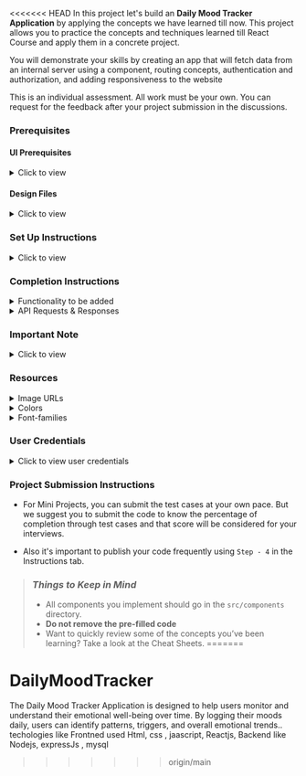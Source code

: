 <<<<<<< HEAD
In this project let's build an **Daily Mood Tracker Application** by applying the concepts we have learned till now. This project allows you to practice the concepts and techniques learned till React Course and apply them in a concrete project.

You will demonstrate your skills by creating an app that will fetch data from an internal server using a component, routing concepts, authentication and authorization, and adding responsiveness to the website

This is an individual assessment. All work must be your own. You can request for the feedback after your project submission in the discussions.

### Prerequisites

#### UI Prerequisites

<details>
<summary>Click to view</summary>

- What is Figma?
  - Figma is a vector graphics editor and prototyping tool which is primarily web-based. You can check more info on the <a href="https://www.figma.com/" target="_blank">website</a>
- Create a Free account in Figma.
  - Kindly follow the instructions as shown in <a href="https://www.youtube.com/watch?v=hrHL2VLMl7g&t=37s" target="_blank">this</a> video to create a free Figma account. Watch the video upto **00:50**
- How to Check CSS in Figma?
  - Kindly follow the instructions as shown in <a href="https://www.youtube.com/watch?v=B242nuM3y2s" target="_blank">this</a> video to check CSS in a Figma screen. Watch the video upto **02:45**.
- Export Images in Figma screen

  - Kindly follow the instructions as shown in <a href="https://www.youtube.com/watch?v=NpzL1MONwaw" target="_blank">this</a> video to export images from a Figma screen.
  - Click on the Export button to get Export options as shown in the below image.

  <div style="text-align:center;margin:10px 0px 0px 45px;width:200px;">
    <img src="https://assets.ccbp.in/frontend/react-js/figma-export-option.png" />
  </div>

- Upload your exported images from Figma to Cloudinary and get image URLs from Cloudinary. Refer <a href="https://learning.ccbp.in/projects/course?c_id=fe4c935d-3ad5-4bb8-a1a5-9b045ae70010&s_id=2f72d6fe-09a7-4c0a-b0db-196740c853a0&t_id=6535e48d-fb4e-45c4-9654-3da423c79e26" target="_blank">this</a> session for better understanding.

</details>

#### Design Files

<details>
<summary>Click to view</summary>

- You can check the **Design Files** for different devices <a href="https://www.figma.com/file/jVLTUaosvGC06wdUeGh6HD/React_JS-Exams?type=design&node-id=2421-16369&mode=design&t=OdbsXjT8f6wH409K-0" target="_blank">here</a>.

</details>

### Set Up Instructions

<details>
<summary>Click to view</summary>

- Download dependencies by running `npm install`
- Start up the app using `npm start`
</details>

### Completion Instructions

<details>
<summary>Functionality to be added</summary>
<br/>
The app must have the following functionalities

- **Login Route**

  - When an invalid credentials are provided and the **Login** button is clicked, then the respective error message received from the response should be displayed
  - When a valid credentials are provided and the **Login** button is clicked, then the page should be navigated to the Home Route
  - When an _unauthenticated_ user tries to access the Home Route, and Reports Route, then the page should be navigated to Login Route
  - When an _authenticated_ user tries to access the Home Route, and Reports Route, then the page should be navigated to the respective route
  - When an _authenticated_ user tries to access the Login Route, then the page should be navigated to the Home Route
  - When the **Show Password** checkbox is checked, then the password should be shown
  - When the **Show Password** checkbox is unchecked, then the password should be masked

- **Home Route**

  - When an authenticated user opens the Home Route,
    - Users should be able to see a list of dates for a month in a calendar view as shown in the Figma, with the ability to view and select days across different months, from January to December.
    - It should have a list of days (Sun to Sat) and their respective list of dates.
    - Users should be able to see the list of emojis.
    - The emojis are `Very Happy`, `Happy`, `Neutral`, `Sad`, and `Very Sad` each represented by a corresponding emoji.
    - Users should be able to click an emoji, then the respective emoji should become active.
    - Users should be able to click the date button,
      - If there is no emoji on the date, then the active emoji should be displayed on the date.
      - If the emoji in the date and the active emoji are not the same, then the emoji in the date should be replaced with the active emoji.
      - If the emoji in the date and active emoji are the same, then the emoji should be removed from the date.
    - Users should be able to see the 'emoji names' and 'days' as filters.
    - Users should be able to select the options in the 'emoji names' and 'days' filters and can see the filter count according to the number of selected emoji on the selected day.
    - After selecting options in the 'emoji names' and 'days' filters, the filter count should be dynamically calculated based on the number of selected emojis on the selected day of the currently active month. If the month is changed, the filter count should update to reflect the count of selected emojis on the selected day of the new month.
    - Initially, users should be able to see,
      - The `Very Happy` emoji displayed as the active emoji.
      - The `Very Happy` emoji name and `Sun` day options selected in the filters by default.
    - Selected date items and filter counts should persist for the user even when changing between months, ensuring continuity in user selections and filter application across different month views.

- **Reports Route**

  - When the **Reports** button in the Header is clicked, then the **Reports** view should be displayed as shown in the Figma.
  - Emoji cards within the Reports view should aggregate and display the sum of the selected mood emojis.

- **Not Found Route**

  - When a random path is provided as the URL, then the page should navigate to the Not Found Route

</details>

<details>
<summary>API Requests & Responses</summary>
<br/>

**loginApiUrl**

#### API: `https://apis.ccbp.in/login`

#### Method: `POST`

#### Request:

```json
{
  "username": "rahul",
  "password": "rahul@2021"
}
```

#### Description:

Returns a response based on the credentials provided

#### Sample Success Response

```json
{
  "jwt_token": "eyJhbGciOiJIUzI1NiIsInR5cCI6IkpXVCJ9.eyJ1c2VybmFtZSI6InJhaHVsIiwicm9sZSI6IlBSSU1FX1VTRVIiLCJpYXQiOjE2MTk2Mjg2MTN9. nZDlFsnSWArLKKeF0QbmdVfLgzUbx1BGJsqa2kc_21Y"
}
```

#### Sample Failure Response

```json
{
  "status_code": 404,
  "error_msg": "Username is not found"
}
```

</details>

### Important Note

<details>
<summary>Click to view</summary>

<br/>

**The following instructions are required for the tests to pass**

- For Mini Projects, You have to use HTML elements to style the React Components. Usage of `styled-components` (CSS in JS) to style React components are not supported in Mini Projects. Test cases won't be passed, if you use styled components.
- Refer to the below Example for the usage of `data-testid` in the HTML elements

  - Example: `<div data-testid="questionItem" className="question-item"/>`

- **Routes**

  - `Login` Route should consist of `/login` in the URL path
  - `Home` Route should consist of `/` in the URL path
  - `Reports` Route should consist of `/reports` in the URL path

- **Home Route**

  - The emoji image will be displayed in the emoji items should have alt attribute value as the value of the key `emojiName` from the **emojisList** provided.
  - The days will be displayed in the day items should have the text value as the value of the key `day` from the **daysList** provided.
  - The days option elements will be displayed in the day items should have the text value as the value of the key `day` from the days list provided.
  - When any date item in the dates list is clicked, then the active emoji should be displayed in the respective date item. The emoji image which is displayed in the date items should have alt attribute value as the value of the key `date` from the **initialMonthsList** provided.
  - Kindly follow the details as shown in figma.
  - The Next icon button which is used to display the next month should contain the test id with value as `next-button`.
  - The Previous icon button which is used to display the previous month should contain the test id with value as `previous-button`.

</details>

### Resources

<details>
<summary>Image URLs</summary>

- [https://assets.ccbp.in/frontend/react-js/nxt-slides/monthly-emojis-bg.png](https://assets.ccbp.in/frontend/react-js/nxt-slides/monthly-emojis-bg.png) **background image**

</details>

<details>
<summary>Colors</summary>

<br/>

<div style="background-color: #1c1a28; width: 150px; padding: 10px; color: white">Hex: #1c1a28</div>
<div style="background-color: #ffbe38; width: 150px; padding: 10px; color: black">Hex: #ffbe38</div>
<div style="background-color: #ffffff; width: 150px; padding: 10px; color: black">Hex: #ffffff</div>
<div style="background-color: #42404d; width: 150px; padding: 10px; color: white">Hex: #42404d</div>
<div style="background-color: #4e5d72; width: 150px; padding: 10px; color: white">Hex: #4e5d72</div>
<div style="background-color: #cbd5e1; width: 150px; padding: 10px; color: black">Hex: #cbd5e1</div>
<div style="background-color: #343243; width: 150px; padding: 10px; color: white">Hex: #343243</div>

</details>

<details>
<summary>Font-families</summary>

- Roboto

</details>

### User Credentials

<details>
<summary>Click to view user credentials</summary>

<br/>

**You can use any one of the following credentials**

```text
  username: aakash
  password: sky@007
```

```text
  username: agastya
  password: myth#789
```

```text
  username: advika
  password: world@5
```

```text
  username: binita
  password: modest*6
```

```text
  username: chetan
  password: vigor$life
```

```text
  username: deepak
  password: lightstar@1
```

```text
  username: harshad
  password: joy@85
```

```text
  username: kapil
  password: moon$008
```

```text
 username: rahul
 password: rahul@2021
```

```text
  username: shravya
  password: musical#stone
```

```text
  username: saira
  password: princess@9
```

<br/>
</details>

### Project Submission Instructions

- For Mini Projects, you can submit the test cases at your own pace. But we suggest you to submit the code to know the percentage of completion through test cases and that score will be considered for your interviews.

- Also it's important to publish your code frequently using `Step - 4` in the Instructions tab.

> ### _Things to Keep in Mind_
>
> - All components you implement should go in the `src/components` directory.
> - **Do not remove the pre-filled code**
> - Want to quickly review some of the concepts you’ve been learning? Take a look at the Cheat Sheets.
=======
# DailyMoodTracker
The Daily Mood Tracker Application is designed to help users monitor and understand their emotional well-being over time. By logging their moods daily, users can identify patterns, triggers, and overall emotional trends.. techologies like Frontned used Html, css , jaascript, Reactjs, Backend like Nodejs, expressJs , mysql 
>>>>>>> origin/main
